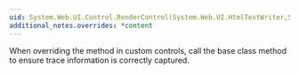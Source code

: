 ```yaml
---
uid: System.Web.UI.Control.RenderControl(System.Web.UI.HtmlTextWriter,System.Web.UI.Adapters.ControlAdapter)
additional_notes.overrides: *content
---
```


<p>When overriding the <xref href="System.Web.UI.Control.RenderControl(System.Web.UI.HtmlTextWriter,System.Web.UI.Adapters.ControlAdapter)"></xref> method in custom controls, call the base class method to ensure trace information is correctly captured.</p>



